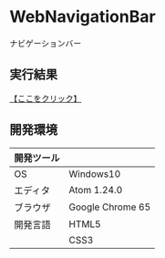 # WebNavigationBar
ナビゲーションバー

## 実行結果
[【ここをクリック】](https://xekid78.github.io/WebSideMenu/)
  
## 開発環境
| 開発ツール |  |
|:-|:-|
| OS | Windows10 |
| エディタ | Atom 1.24.0 |
| ブラウザ | Google Chrome 65 |
| 開発言語 | HTML5 |
| | CSS3 |
